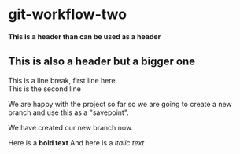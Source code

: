 # git-workflow-two


<h4>This is a header than can be used as a header</h4>
<h2>This is also a header but a bigger one</h2>


<p>This is a line break, first line here.</br>
This is the second line</p>

We are happy with the project so far so we are going to create a new branch
and use this as a "savepoint".

We have created our new branch now.

Here is a <strong>bold text</strong>
And here is a <em>italic text</em>
